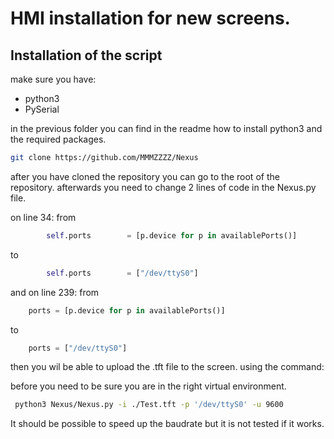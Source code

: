 # HMI installation for new screens.

## Installation of the script

make sure you have:
- python3
- PySerial

in the previous folder you can find in the readme how to install python3 and the required packages.

```bash
git clone https://github.com/MMMZZZZ/Nexus
```
after you have cloned the repository you can go to the root of the repository.
afterwards you need to change 2 lines of code in the Nexus.py file.

on line 34:
from
```python
        self.ports        = [p.device for p in availablePorts()]
```
to 
```python
        self.ports        = ["/dev/ttyS0"]
```

and on line 239:
from
```python
    ports = [p.device for p in availablePorts()]
```
to
```python
    ports = ["/dev/ttyS0"]
```

then you wil be able to upload the .tft file to the screen.
using the command:

before you need to be sure you are in the right virtual environment.

```bash
 python3 Nexus/Nexus.py -i ./Test.tft -p '/dev/ttyS0' -u 9600
```

It should be possible to speed up the baudrate but it is not tested if it works.